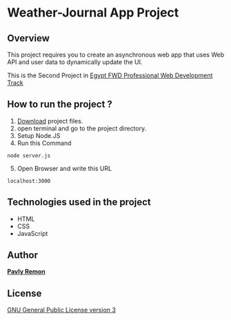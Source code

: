 # Weather-Journal App Project

## Overview
This project requires you to create an asynchronous web app that uses Web API and user data to dynamically update the UI.

This is the Second Project in [Egypt FWD Professional Web Development Track](https://egfwd.com/specializtion/professional-web-development/)
## How to run the project ?

1. [Download](https://codeload.github.com/PRRAG/First-Project-EGfwd-Prof-Track/zip/refs/heads/main) project files.
2. open terminal and go to the project directory.
3. Setup Node.JS
4. Run this Command
```
node server.js
```
5. Open Browser and write this URL
```
localhost:3000
```

## Technologies used in the project
- HTML
- CSS
- JavaScript

## Author

[**Pavly Remon**](https://www.linkedin.com/in/pavly-remon-090156107/)

## License

[GNU General Public License version 3](https://opensource.org/licenses/GPL-3.0)
